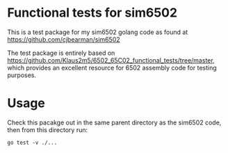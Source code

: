 # Functional tests for sim6502
This is a test package for my sim6502 golang code as found at https://github.com/cjbearman/sim6502

The test package is entirely based on https://github.com/Klaus2m5/6502_65C02_functional_tests/tree/master, which provides an excellent resource for 6502 assembly code for testing purposes.

# Usage

Check this pacakge out in the same parent directory as the sim6502 code, then from this directory run:

```
go test -v ./...
```
